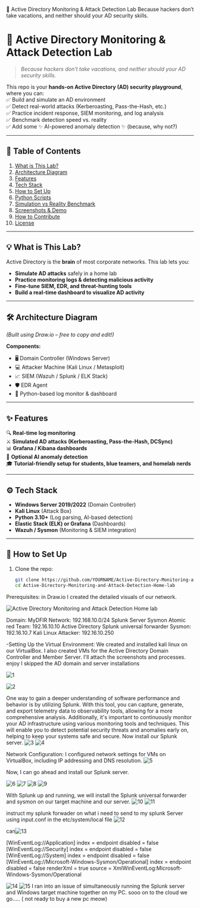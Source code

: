🏰 Active Directory Monitoring & Attack Detection Lab
Because hackers don’t take vacations, and neither should your AD security skills.

# 🏰 Active Directory Monitoring & Attack Detection Lab  
> _Because hackers don’t take vacations, and neither should your AD security skills._  

This repo is your **hands-on Active Directory (AD) security playground**, where you can:  
✅ Build and simulate an AD environment  
✅ Detect real-world attacks (Kerberoasting, Pass-the-Hash, etc.)  
✅ Practice incident response, SIEM monitoring, and log analysis  
✅ Benchmark detection speed vs. reality  
✅ Add some ✨ AI-powered anomaly detection ✨ (because, why not?)  

---

## 📖 Table of Contents
1. [What is This Lab?](#what-is-this-lab)
2. [Architecture Diagram](#architecture-diagram)
3. [Features](#features)
4. [Tech Stack](#tech-stack)
5. [How to Set Up](#how-to-set-up)
6. [Python Scripts](#python-scripts)
7. [Simulation vs Reality Benchmark](#simulation-vs-reality-benchmark)
8. [Screenshots & Demo](#screenshots--demo)
9. [How to Contribute](#how-to-contribute)
10. [License](#license)

---

## 💡 What is This Lab?
Active Directory is the **brain** of most corporate networks. This lab lets you:  
- **Simulate AD attacks** safely in a home lab  
- **Practice monitoring logs & detecting malicious activity**  
- **Fine-tune SIEM, EDR, and threat-hunting tools**  
- **Build a real-time dashboard to visualize AD activity**  

---

## 🛠 Architecture Diagram 
_(Built using Draw.io – free to copy and edit!)_

**Components:**  
- 🖥 Domain Controller (Windows Server)  
- 💻 Attacker Machine (Kali Linux / Metasploit)  
- 📈 SIEM (Wazuh / Splunk / ELK Stack)  
- 🛡 EDR Agent  
- 🐍 Python-based log monitor & dashboard  

---

## ✨ Features
🔍 **Real-time log monitoring**  
⚔️ **Simulated AD attacks (Kerberoasting, Pass-the-Hash, DCSync)**  
📊 **Grafana / Kibana dashboards**  
🤖 **Optional AI anomaly detection**  
🎓 **Tutorial-friendly setup for students, blue teamers, and homelab nerds**  

---

## ⚙ Tech Stack
- **Windows Server 2019/2022** (Domain Controller)  
- **Kali Linux** (Attack Box)  
- **Python 3.10+** (Log parsing, AI-based detection)  
- **Elastic Stack (ELK) or Grafana** (Dashboards)  
- **Wazuh / Sysmon** (Monitoring & SIEM integration)  

---

## 🚀 How to Set Up
1. Clone the repo:  
   ```bash
   git clone https://github.com/YOURNAME/Active-Directory-Monitoring-and-Attack-Detection-Home-lab.git
   cd Active-Directory-Monitoring-and-Attack-Detection-Home-lab


Prerequisites:
in Draw.io I created the detailed visuals of our network.

![Active Directory Monitoring and Attack Detection Home lab](https://github.com/kelubia/Active-Directory-Monitoring-and-Attack-Detection-Home-lab/assets/98921903/68d91304-34ef-45d9-b359-833730081bdf)


Domain: MyDFIR
Network: 192.168.10.0/24
Splunk Server Sysmon Atomic red Team: 192.16.10.10
Active Directory Splunk universal forwarder Sysmon: 192.16.10.7
Kali Linux Attacker: 192.16.10.250



-Setting Up the Virtual Environment: We created and installed kali linux on our VirtualBox.
I also created VMs for the Active Directory Domain Controller and Member Server. I'll attach the screenshots and processes.
enjoy
I skipped the AD domain and server installations

![1](https://github.com/kelubia/Active-Directory-Monitoring-and-Attack-Detection-Home-lab/assets/98921903/569ba990-7ef7-46dc-9c9e-a9fdbc38ff3c)

![2](https://github.com/kelubia/Active-Directory-Monitoring-and-Attack-Detection-Home-lab/assets/98921903/ce1919f6-ed30-4153-ae7d-f91ce14bada3)

One way to gain a deeper understanding of software performance and behavior is by utilizing Splunk. With this tool, you can capture, generate, and export telemetry data to observability tools, allowing for a more comprehensive analysis. Additionally, it's important to continuously monitor your AD infrastructure using various monitoring tools and techniques. This will enable you to detect potential security threats and anomalies early on, helping to keep your systems safe and secure.
Now install our Splunk server.
![3](https://github.com/kelubia/Active-Directory-Monitoring-and-Attack-Detection-Home-lab/assets/98921903/fc16d0b3-3ce1-401c-8153-1b1b3911a019)
![4](https://github.com/kelubia/Active-Directory-Monitoring-and-Attack-Detection-Home-lab/assets/98921903/244f3ae8-604d-47ad-ab19-0b44837fc0b6)

Network Configuration:
I configured network settings for VMs on VirtualBox, including IP addressing and DNS resolution.
![5](https://github.com/kelubia/Active-Directory-Monitoring-and-Attack-Detection-Home-lab/assets/98921903/f0bbfb8b-d55b-4a7e-9ebf-0782445c6759)


Now, I can go ahead and install our Splunk server.

![6](https://github.com/kelubia/Active-Directory-Monitoring-and-Attack-Detection-Home-lab/assets/98921903/3c45c8cc-4fbf-4b86-8e9a-1c3e7c456a64)
![7](https://github.com/kelubia/Active-Directory-Monitoring-and-Attack-Detection-Home-lab/assets/98921903/c6a2fded-8bb5-4d1b-834a-ea166cbb8725)
![8](https://github.com/kelubia/Active-Directory-Monitoring-and-Attack-Detection-Home-lab/assets/98921903/61850e6a-b339-4386-89b0-9a1af3a1fe2c)
![9](https://github.com/kelubia/Active-Directory-Monitoring-and-Attack-Detection-Home-lab/assets/98921903/6ed7239f-730c-49ae-b3f1-a40a2074b95a)

With Splunk up and running, we will install the Splunk universal forwarder and sysmon on our target machine and our server.
![10](https://github.com/kelubia/Active-Directory-Monitoring-and-Attack-Detection-Home-lab/assets/98921903/b63d1413-40af-4f86-a0fd-f16df6d399fa)
![11](https://github.com/kelubia/Active-Directory-Monitoring-and-Attack-Detection-Home-lab/assets/98921903/592d1eba-3b91-45e8-bdad-4ee2b39c4ea9)


instruct my splunk forwader on what i need to send to my splunk Server using input.conf in the etc/system/local file
![12](https://github.com/kelubia/Active-Directory-Monitoring-and-Attack-Detection-Home-lab/assets/98921903/9ceb9040-cd15-4301-9c13-db5bcbc0321a)

can![13](https://github.com/kelubia/Active-Directory-Monitoring-and-Attack-Detection-Home-lab/assets/98921903/e147f35c-fa90-41c4-a827-7aa421355f19)

[WinEventLog://Application]
index = endpoint
disabled = false
[WinEventLog://Security]
index = endpoint
disabled = false
[WinEventLog://System]
index = endpoint
disabled = false
[WinEventLog://Microsoft-Windows-Sysmon/Operational]
index = endpoint
disabled = false
renderXml = true
source = XmlWinEventLog:Microsoft-Windows-Sysmon/Operational

![14](https://github.com/kelubia/Active-Directory-Monitoring-and-Attack-Detection-Home-lab/assets/98921903/37842ec1-a7fe-4826-9cfb-a6e0ce881a13)
![15](https://github.com/kelubia/Active-Directory-Monitoring-and-Attack-Detection-Home-lab/assets/98921903/509579cb-a7a4-4af5-ae02-bbc4fdc13161)
I ran into an issue of simultaneously running the Splunk server and Windows target machine together on my PC.
sooo on to the cloud we go..... ( not ready to buy a new pc meow)


